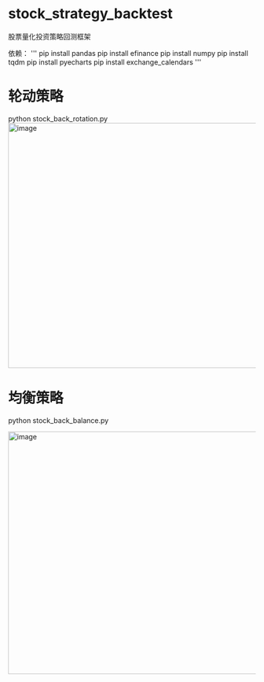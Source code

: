 # stock_strategy_backtest
股票量化投资策略回测框架

依赖：
'''
pip install pandas
pip install efinance
pip install numpy
pip install tqdm
pip install pyecharts
pip install exchange_calendars
'''

# 轮动策略 
python stock_back_rotation.py
<img width="959" height="498" alt="image" src="https://github.com/user-attachments/assets/3d456c1d-5aaa-450a-998a-c37e7b8ba2a7" />


# 均衡策略
python stock_back_balance.py

<img width="921" height="493" alt="image" src="https://github.com/user-attachments/assets/b09f0c57-3a40-4620-8733-333dbd7c0db2" />

